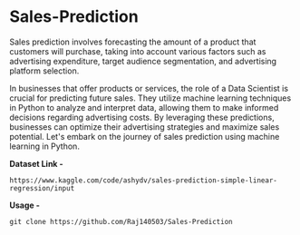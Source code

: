 # Sales-Prediction

Sales prediction involves forecasting the amount of a product that customers will purchase, taking into account various factors such as advertising expenditure, target audience segmentation, and advertising platform selection.

In businesses that offer products or services, the role of a Data Scientist is crucial for predicting future sales. They utilize machine learning techniques in Python to analyze and interpret data, allowing them to make informed decisions regarding advertising costs. By leveraging these predictions, businesses can optimize their advertising strategies and maximize sales potential. Let's embark on the journey of sales prediction using machine learning in Python.

**Dataset Link -**
```
https://www.kaggle.com/code/ashydv/sales-prediction-simple-linear-regression/input
```
**Usage -**
```
git clone https://github.com/Raj140503/Sales-Prediction
```
